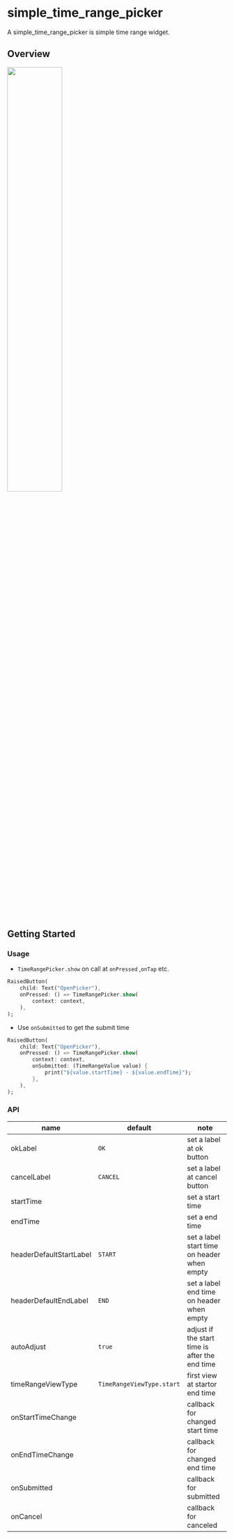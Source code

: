 # simple_time_range_picker

A simple_time_range_picker is simple time range widget.

## Overview

<img src="https://user-images.githubusercontent.com/885696/93012152-d136ec00-f5d8-11ea-8d74-32400b18a564.gif" width="50%">

## Getting Started

### Usage

- `TimeRangePicker.show` on call at `onPressed` ,`onTap` etc.

```dart
RaisedButton(
    child: Text("OpenPicker"),
    onPressed: () => TimeRangePicker.show(
        context: context,
    ),
);
```

- Use `onSubmitted` to get the submit time

```dart
RaisedButton(
    child: Text("OpenPicker"),
    onPressed: () => TimeRangePicker.show(
        context: context,
        onSubmitted: (TimeRangeValue value) {
            print("${value.startTime} - ${value.endTime}");
        },
    ),
);
```

### API

| name                    | default                   | note                                           |
| ----------------------- | ------------------------- | ---------------------------------------------- |
| okLabel                 | `OK`                      | set a label at ok button                       |
| cancelLabel             | `CANCEL`                  | set a label at cancel button                   |
| startTime               |                           | set a start time                               |
| endTime                 |                           | set a end time                                 |
| headerDefaultStartLabel | `START`                   | set a label start time on header when empty    |
| headerDefaultEndLabel   | `END`                     | set a label end time on header when empty      |
| autoAdjust              | `true`                    | adjust if the start time is after the end time |
| timeRangeViewType       | `TimeRangeViewType.start` | first view at startor end time                 |
| onStartTimeChange       |                           | callback for changed start time                |
| onEndTimeChange         |                           | callback for changed end time                  |
| onSubmitted             |                           | callback for submitted                         |
| onCancel                |                           | callback for canceled                          |

